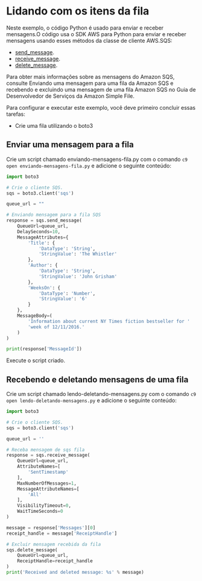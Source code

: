# Lidando com os itens da fila

Neste exemplo, o código Python é usado para enviar e receber mensagens.O código usa o SDK AWS para Python para enviar e receber mensagens usando esses métodos da classe de cliente AWS.SQS:

- [send_message](https://boto3.amazonaws.com/v1/documentation/api/latest/reference/services/sqs.html#SQS.Client.send_message).
- [receive_message](https://boto3.amazonaws.com/v1/documentation/api/latest/reference/services/sqs.html#SQS.Client.receive_message).
- [delete_message](https://boto3.amazonaws.com/v1/documentation/api/latest/reference/services/sqs.html#SQS.Client.delete_message).

Para obter mais informações sobre as mensagens do Amazon SQS, consulte Enviando uma mensagem para uma fila da Amazon SQS e recebendo e excluindo uma mensagem de uma fila Amazon SQS no Guia de Desenvolvedor de Serviços da Amazon Simple File.


Para configurar e executar este exemplo, você deve primeiro concluir essas tarefas:

- Crie uma fila utilizando o boto3


## Enviar uma mensagem para a fila


Crie um script chamado enviando-mensagens-fila.py com o comando `c9 open enviando-mensagens-fila.py` e adicione o seguinte conteúdo:
```python
import boto3

# Crie o cliente SQS.
sqs = boto3.client('sqs')

queue_url = ""

# Enviando mensagem para a fila SQS
response = sqs.send_message(
    QueueUrl=queue_url,
    DelaySeconds=10,
    MessageAttributes={
        'Title': {
            'DataType': 'String',
            'StringValue': 'The Whistler'
        },
        'Author': {
            'DataType': 'String',
            'StringValue': 'John Grisham'
        },
        'WeeksOn': {
            'DataType': 'Number',
            'StringValue': '6'
        }
    },
    MessageBody=(
        'Information about current NY Times fiction bestseller for '
        'week of 12/11/2016.'
    )
)

print(response['MessageId'])
```

Execute o script criado.

## Recebendo e deletando mensagens de uma fila

Crie um script chamado lendo-deletando-mensagens.py com o comando `c9 open lendo-deletando-mensagens.py` e adicione o seguinte conteúdo:

```python
import boto3

# Crie o cliente SQS.
sqs = boto3.client('sqs')

queue_url = ''

# Receba mensagem de sqs fila
response = sqs.receive_message(
    QueueUrl=queue_url,
    AttributeNames=[
        'SentTimestamp'
    ],
    MaxNumberOfMessages=1,
    MessageAttributeNames=[
        'All'
    ],
    VisibilityTimeout=0,
    WaitTimeSeconds=0
)

message = response['Messages'][0]
receipt_handle = message['ReceiptHandle']

# Excluir mensagem recebida da fila
sqs.delete_message(
    QueueUrl=queue_url,
    ReceiptHandle=receipt_handle
)
print('Received and deleted message: %s' % message)
```